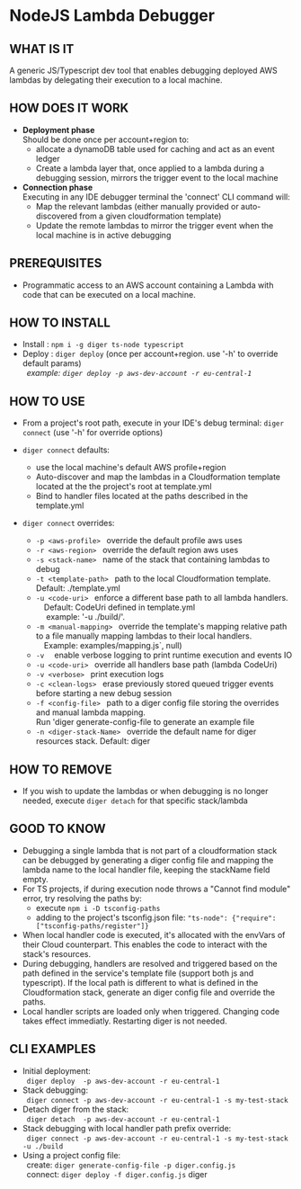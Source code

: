# NodeJS Lambda Debugger
## WHAT IS IT 
A generic JS/Typescript dev tool that enables debugging deployed AWS lambdas by delegating their execution to a local machine. 

## HOW DOES IT WORK 
* __Deployment phase__
    <br>Should be done once per account+region to:
    - allocate a dynamoDB table used for caching and act as an event ledger
    - Create a lambda layer that, once applied to a lambda during a debugging session, mirrors the trigger event to the local machine
* __Connection phase__
    <br>Executing in any IDE debugger terminal the 'connect' CLI command  will:
    - Map the relevant lambdas (either manually provided or auto-discovered from a given cloudformation template)
    - Update the remote lambdas to mirror the trigger event when the local machine is in active debugging

## PREREQUISITES 
* Programmatic access to an AWS account containing a Lambda with code that can be executed on a local machine.

## HOW TO INSTALL 
* Install : `npm i -g diger ts-node typescript`
* Deploy : `diger deploy` (once per account+region. use '-h' to override default params)
    <br>&ensp;*example: `diger deploy -p aws-dev-account -r eu-central-1`*

## HOW TO USE 
* From a project's root path, execute in your IDE's debug terminal: `diger connect` (use '-h' for override options)
* `diger connect` defaults:
    - use the local machine's default AWS profile+region
    - Auto-discover and map the lambdas in a Cloudformation template located at the the project's root at template.yml
    - Bind to handler files located at the paths described in the template.yml

* `diger connect` overrides:
    - `-p <aws-profile>`    &ensp;override the default profile aws uses
    - `-r <aws-region>`     &ensp;override the default region aws uses
    - `-s <stack-name>`     &ensp;name of the stack that containing lambdas to debug
    - `-t <template-path>`  &ensp;path to the local Cloudformation template. Default: ./template.yml
    - `-u <code-uri>`       &ensp;enforce a different base path to all lambda handlers. 
                                <br>&ensp;&ensp;Default: CodeUri defined in template.yml
                                  <br>&ensp;&ensp; example: '-u ./build/'.
    - `-m <manual-mapping>` &ensp;override the template's mapping relative path to a file manually mapping lambdas to their local handlers. 
                                <br>&ensp;&ensp;Example: examples/mapping.js`, null)
    - `-v `                 &ensp;enable verbose logging to print runtime execution and events IO
    - `-u <code-uri>`       &ensp;override all handlers base path (lambda CodeUri)
    - `-v <verbose>`        &ensp;print execution logs
    - `-c <clean-logs>`     &ensp;erase previously stored queued trigger events before starting a new debug session
    - `-f <config-file>`    &ensp;path to a diger config file storing the overrides and manual lambda mapping. <br>Run 'diger generate-config-file to generate an example file
    - `-n <diger-stack-Name>` &ensp;override the default name for diger resources stack. Default: diger
## HOW TO REMOVE
* If you wish to update the lambdas or when debugging is no longer needed, execute `diger detach` for that specific stack/lambda

## GOOD TO KNOW 
* Debugging a single lambda that is not part of a cloudformation stack can be debugged by 
    generating a diger config file and mapping the lambda name to the local handler file, keeping the stackName field empty. 
* For TS projects, if during execution node throws a "Cannot find module" error, try resolving the paths by:
  - execute `npm i -D tsconfig-paths`
  - adding to the project's tsconfig.json file: `"ts-node": {"require": ["tsconfig-paths/register"]}`
* When local handler code is executed, it's allocated with the envVars of their Cloud counterpart.
    This enables the code to interact with the stack's resources. 
* During debugging, handlers are resolved and triggered based on the path defined in the service's template file (support both js and typescript). 
    If the local path is different to what is defined in the Cloudformation stack, generate an diger config file and override the paths.
* Local handler scripts are loaded only when triggered. Changing code takes effect immediatly. Restarting diger is not needed.

## CLI EXAMPLES
* Initial deployment: 
    <br>&ensp;`diger deploy  -p aws-dev-account -r eu-central-1`
* Stack debugging:
    <br>&ensp;`diger connect -p aws-dev-account -r eu-central-1 -s my-test-stack`
* Detach diger from the stack:
    <br>&ensp;`diger detach  -p aws-dev-account -r eu-central-1`
* Stack debugging with local handler path prefix override:
    <br>&ensp;`diger connect -p aws-dev-account -r eu-central-1 -s my-test-stack -u ./build`
* Using a project config file:
    <br>&ensp;create:  `diger generate-config-file -p diger.config.js`
    <br>&ensp;connect: `diger deploy -f diger.config.js`
diger

